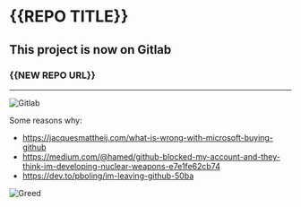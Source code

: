 # {{REPO TITLE}}

## This project is now on Gitlab

### {{NEW REPO URL}}

---

![Gitlab]([./img/nogithub.png](https://raw.githubusercontent.com/Mgldvd/Say-bye-bye-to-github/master/img/nogithub.png))

Some reasons why: 
- https://jacquesmattheij.com/what-is-wrong-with-microsoft-buying-github
- https://medium.com/@hamed/github-blocked-my-account-and-they-think-im-developing-nuclear-weapons-e7e1fe62cb74
- https://dev.to/pboling/im-leaving-github-50ba

![Greed](https://res.cloudinary.com/practicaldev/image/fetch/s--6LwAsRNW--/c_limit%2Cf_auto%2Cfl_progressive%2Cq_auto%2Cw_880/https://sfconservancy.org/img/GiveUpGitHub.png)
